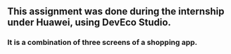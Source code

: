 ## This assignment was done during the internship under Huawei, using DevEco Studio.
###
### It is a combination of three screens of a shopping app.

